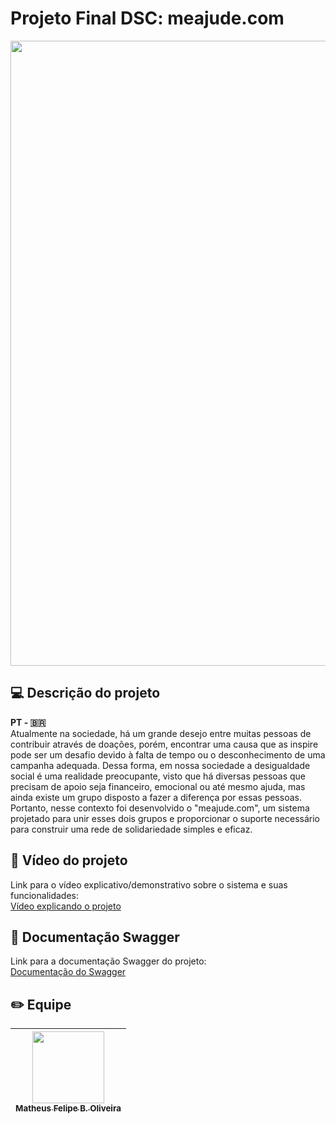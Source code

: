 # Projeto Final DSC: meajude.com

<img src="https://i.imgur.com/QoMzC5f.png" width="1000" />

## 💻 Descrição do projeto

**PT - 🇧🇷**  
Atualmente na sociedade, há um grande desejo entre muitas pessoas de contribuir através de doações, porém, encontrar uma causa que as inspire pode ser um desafio devido à falta de tempo ou o desconhecimento de uma campanha adequada. 
Dessa forma, em nossa sociedade a desigualdade social é uma realidade preocupante, visto que há diversas pessoas que precisam de apoio seja financeiro, emocional ou até mesmo ajuda, mas ainda existe um grupo disposto a fazer a diferença por essas pessoas.
Portanto, nesse contexto foi desenvolvido o "meajude.com", um sistema projetado para unir esses dois grupos e proporcionar o suporte necessário para construir uma rede de solidariedade simples e eficaz.


## 🎥 Vídeo do projeto
Link para o vídeo explicativo/demonstrativo sobre o sistema e suas funcionalidades:  
[Vídeo explicando o projeto](https://google.com)

## 📄 Documentação Swagger
Link para a documentação Swagger do projeto:  
[Documentação do Swagger](http://localhost:8081/swagger-ui.html)

## ✏️ Equipe
| [<img src="https://avatars.githubusercontent.com/u/82915269?v=4" width=115><br><sub>Matheus Felipe B. Oliveira</sub>](https://github.com/matheusfelipe20)
| :---: | 
